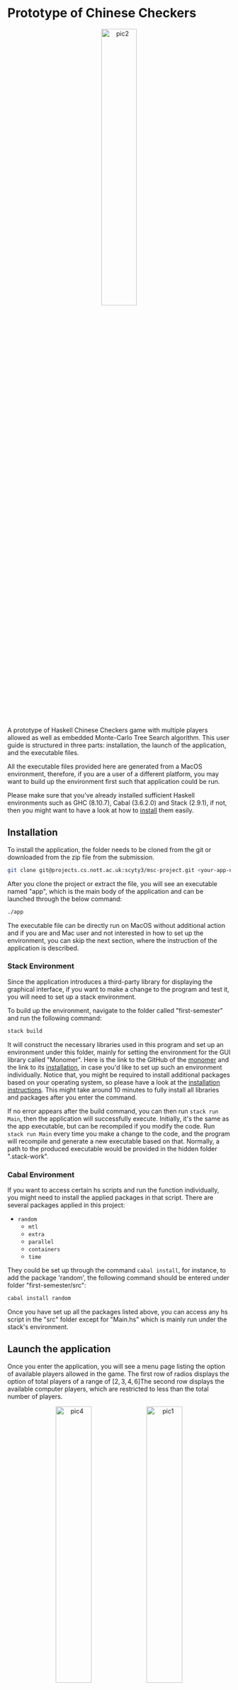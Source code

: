# Prototype of Chinese Checkers

<div align="center">
    <img src="./first-semester/images/pic2.png" alt="pic2" width="40%" />
</div>


A prototype of Haskell Chinese Checkers game with multiple players allowed as well as embedded Monte-Carlo Tree Search algorithm. This user guide is structured in three parts: installation, the launch of the application, and the executable files.  

All the executable files provided here are generated from a MacOS environment, therefore, if you are a user of a different platform, you may want to build up the environment first such that application could be run. 

Please make sure that you've already installed sufficient Haskell environments such as GHC (8.10.7), Cabal (3.6.2.0) and Stack (2.9.1), if not, then you might want to have a look at how to [install](https://www.haskell.org/ghcup/) them easily.  

## Installation

To install the application, the folder needs to be cloned from the git or downloaded from the zip file from the submission.

```bash
git clone git@projects.cs.nott.ac.uk:scyty3/msc-project.git <your-app-name>
```

After you clone the project or extract the file, you will see an executable named "app", which is the main body of the application and can be launched through the below command:

```bash
./app
```

The executable file can be directly run on MacOS without additional action and if you are and Mac user and not interested in how to set up the environment, you can skip the next section, where the instruction of the application is described. 

### Stack Environment

Since the application introduces a third-party library for displaying the graphical interface, if you want to make a change to the program and test it, you will need to set up a stack environment.

To build up the environment, navigate to the folder called "first-semester" and run the following command:

```bash
stack build
```

It will construct the necessary libraries used in this program and set up an environment under this folder, mainly for setting the environment for the GUI library called "Monomer". Here is the link to the GitHub of the [monomer](https://github.com/fjvallarino/monomer) and the link to its [installation](https://github.com/fjvallarino/monomer/blob/main/docs/tutorials/00-setup.md), in case you'd like to set up such an environment individually. Notice that, you might be required to install additional packages based on your operating system, so please have a look at the [installation instructions](https://github.com/fjvallarino/monomer/blob/main/docs/tutorials/00-setup.md). This might take around 10 minutes to fully install all libraries and packages after you enter the command. 

If no error appears after the build command, you can then run `stack run Main`, then the application will successfully execute. Initially, it's the same as the app executable, but can be recompiled if you modify the code. Run `stack run Main` every time you make a change to the code, and the program will recompile and generate a new executable based on that. Normally, a path to the produced executable would be provided in the hidden folder ".stack-work".

### Cabal Environment

If you want to access certain hs scripts and run the function individually, you might need to install the applied packages in that script. There are several packages applied in this project:

* `random`
  - `mtl`
  - `extra`
  - `parallel`
  - `containers`
  - `time`

They could be set up through the command `cabal install`, for instance, to add the package 'random', the following command should be entered under folder "first-semester/src":

```bash
cabal install random
```

Once you have set up all the packages listed above, you can access any hs script in the "src" folder except for "Main.hs" which is mainly run under the stack's environment. 

## Launch the application

Once you enter the application, you will see a menu page listing the option of available players allowed in the game. The first row of radios displays the option of total players of a range of $[2, 3, 4, 6]$The second row displays the available computer players, which are restricted to less than the total number of players.   

<div align="center">
    <img src="./first-semester/images/pic4.png" alt="pic4" width="40%" />
    <img src="./first-semester/images/pic1.png" alt="pic1" width="40%" />
</div>

After the players are settled, pressing the "Start Game" button will enter the game, a corresponding board will be generated. For different players, there are ways to distinguish between them. Each player's pieces are numbered with the same index and in the same colour. To simplify the game, there will be a hint text shown above to remind the player of the certain index to action as well as the winner of the game.

<div align="center">
    <img src="./first-semester/images/pic5.png" alt="pic5" width="30%" />
    <img src="./first-semester/images/pic2.png" alt="pic2" width="30%" />
    <img src="./first-semester/images/pic11.png" alt="pic11" width="30%" />
</div>

Besides, if the user allows computer players to be involved, the hint text will explicitly show which player is AI.
<div align="center">
    <img src="./first-semester/images/pic10.png" alt="pic2" width="40%" />
</div>


To move, a player needs to first click one's piece and then click a free space as the destination of the movement. 
<div align="center">
    <img src="./first-semester/images/pic3.png" alt="pic2" width="40%" />
</div>
Once the player first clicks a valid position, the resulting available list of destinations will be marked in the corresponding colour as shown above. If an entering movement is invalid, then there will be an error message posted, and the player will need to re-enter another movement. The invalid situations include double-clicking a position, taking a free space at the start of the movement, trying to reach a destination that is too far, or the destination is already occupied by another player. 

<div align="center">
    <img src="./first-semester/images/pic6.png" alt="pic6" width="30%" />
    <img src="./first-semester/images/pic7.png" alt="pic7" width="30%" />
  	<br>
    <img src="./first-semester/images/pic8.png" alt="pic8" width="30%" />
    <img src="./first-semester/images/pic9.png" alt="pic9" width="30%" />
</div>

Once the game is finished, the user can close the game or continue the next one with a different setting. Press the "Quit" button, and the page will be returned to the menu, where the user could make a different configuration. 

In addition, the application also provides the functionality of movement cancel, which allows users to cancel one's last move. However, this is only available when a player just finishes one's movement, in other words, it can only reverse to the last board state. Furthermore, this function is not allowed when the computer player is involved, avoiding an unfair situation. 

## Launch the (experimental) executables

> You can skip this if you are not interested in the experiment sets for this prototype.

Besides the "app", there is also a folder "first-semester/src/executables" containing other executable files:

* buildTree
* experiment0
* experiment1
* experiment1_2
* experiment2

These files can be run in the same way as "app" but might require additional arguments while Windows users would need to set up the cabal environment to run these.  

To generate the executable that fits your operating system, please ensure that you have set up the Cabal environment. 

### buildTree

> This executable can be generated from script Configuration.hs

This executable is used for generating the entities for the lookup table. Since there are total $27,228$ entities, it's not possible to finish all computations in a short time, therefore, the executable allows the user to split the entities into several subsections and compute them in parallel.

Run the executable, which requires 3 arguments:

* how many subsections do you want to split into: $n$
* the index of the generated subsection: $[0, n-1]$
* the width used for the heuristic algorithm: $(w_1,w_2)$

For instance,

```bash
./buildTree 16 0 (800,200)
```

The above command declares that the total entities of $27,228$ are roughly divided into $16$ groups: $[s_0, s_1, ...s_{15}]$, and the computation will be made on the first group ($s_0$). $(800,200)$ are the parameters used by the shortest path search algorithm that processes a breadth-first search to find the minimum moves of a board configuration to reach the win state, $800$ is the generation size for searching the opening of the game while $200$ is for the ending.   

Normally, this will take a lot of time to compute all $16$ subsections, even though several programs can be run separately at the same time. The collected data will be stored in a txt file "first-semester/src/dataset/lookup_table_0.txt" based on the given index, in this case, it is $0$. 

Besides, a complete txt file with all entities is provided in the folder "first-semester/src/dataset". 

To compile the executable file, run the below command under folder "first-semester/src", might need to uncomment the "main" function in advance.

```bash
ghc -main-is Configuration Configuration.hs -O2 -outputdir dist -o executables/buildTree
```

After that, you will get the desired executable in the file called "executables".

### experiment0

> The following executables can be generated from script Experiment.hs, to compile the executable, you might need to uncomment the corresponding "main" function

"experiment0", as its name, is not exactly counted as an experiment, it is just a simple test for the MCTS algorithm to reflect its effectiveness. The MCTS applied is constrained by how many iterations it can process, and in this experiment, the user can control the number of iterations $N$ and the constant for the selection strategy $(C, W)$. 

For instance, 

```bash
./experiment0 500 (3,5)
```

The above command will assign $500$ iterations to the search and a pair of parameters $(3,5)$ to the formula used for defining the optimal choice. The experiment will run four trials with players in the range of $[2, 3, 4, 6]$, and stores the turns played by the game simulations in a txt file "first-semester/src/experiment0/experiment.txt". 

### experiment1 & experiment1_2

The experiment is divided into two parts here, it runs based on a similar pattern as the previous one but rather than just a single trial, it allows the user to define how many trials a certain parameter pair should run with default iterations. The experiment tests the performance of the algorithm by trying different combinations of parameters, $C$ and $W$, while the first part only tests the integer combination and the second allows double values. 

For the first part of the experiment, the range is set from 0 to 5 for both parameters, such that there is a total of $36$ pairs of integral values. On the other hand, the second section provides 10 pairs that given a known $C$ combining it with a list of $Ws$: $[0.1, 0.2, ...1.0]$ .

For instance, the below commands run the simulations on a three-player board. 

```bash
./experiment1 3 500
./experiment1_2 3 4 500
```

For "experiment1", for every $36$ parameter pairs, there are 500 trials to run with. For "experiment1_2", given a known $C=4$, such that there are a total of $40$ combination, and for each combination, there are 500 trials to run with. The collected data is the convergence of the search, that is, how fast it eventually turns to find the most "promising path" of the game and will be stored in "first-semester/src/experiment1/experiment_3.txt" and "first-semester/src/experiment1/experiment_3_4.txt" based on the examples. 

### experiment2

The final experiment holds a match between an MCTS player and a random player on a three-player board. The experiment collects the wins achieved by the MCTS player and the turns taken by a game, combining these, the win rate of a parameter pair and how fast it takes on average to end the game become clear to evaluate the performance. 

For instance, to run the experiment with the combined pairs of a given $C = 3$ and a list of $W$ from $[0.1, 0.2, ..., 1.0]$, while each pair is run with $500$ games and default iterations for the search, the corresponding command should be as follows:

```bash
./experiment2 3 500
```

The collected data will then be stored in the file "first-semester/src/experiments/experiment2/experiment2_3.txt".






